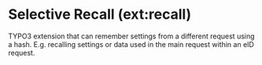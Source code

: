 # Selective Recall (ext:recall)
TYPO3 extension that can remember settings from a different request using a hash. E.g. recalling settings or data used in the main request within an eID request.
